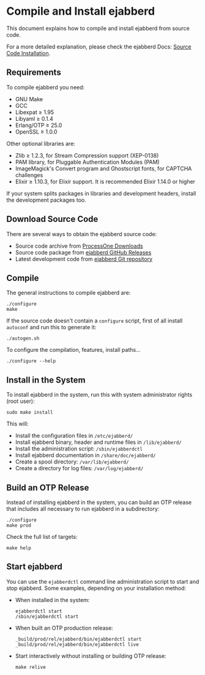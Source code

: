 Compile and Install ejabberd
============================

This document explains how to compile and install ejabberd
from source code.

For a more detailed explanation, please check the
ejabberd Docs: [Source Code Installation][docs-source].

[docs-source]: https://docs.ejabberd.im/admin/install/source/


Requirements
------------

To compile ejabberd you need:

- GNU Make
- GCC
- Libexpat ≥ 1.95
- Libyaml ≥ 0.1.4
- Erlang/OTP ≥ 25.0
- OpenSSL ≥ 1.0.0

Other optional libraries are:

- Zlib ≥ 1.2.3, for Stream Compression support (XEP-0138)
- PAM library, for Pluggable Authentication Modules (PAM)
- ImageMagick's Convert program and Ghostscript fonts, for CAPTCHA
  challenges
- Elixir ≥ 1.10.3, for Elixir support. It is recommended Elixir 1.14.0 or higher

If your system splits packages in libraries and development headers,
install the development packages too.


Download Source Code
--------------------

There are several ways to obtain the ejabberd source code:

- Source code archive from [ProcessOne Downloads][p1dl]
- Source code package from [ejabberd GitHub Releases][ghr]
- Latest development code from [ejabberd Git repository][gitrepo]

[p1dl]: https://www.process-one.net/download/ejabberd/
[ghr]: https://github.com/processone/ejabberd/releases
[gitrepo]: https://github.com/processone/ejabberd


Compile
-------

The general instructions to compile ejabberd are:

    ./configure
    make

If the source code doesn't contain a `configure` script,
first of all install `autoconf` and run this to generate it:

    ./autogen.sh

To configure the compilation, features, install paths...

    ./configure --help


Install in the System
---------------------

To install ejabberd in the system, run this with system administrator rights (root user):

    sudo make install

This will:

- Install the configuration files in `/etc/ejabberd/`
- Install ejabberd binary, header and runtime files in `/lib/ejabberd/`
- Install the administration script: `/sbin/ejabberdctl`
- Install ejabberd documentation in `/share/doc/ejabberd/`
- Create a spool directory: `/var/lib/ejabberd/`
- Create a directory for log files: `/var/log/ejabberd/`


Build an OTP Release
--------------------

Instead of installing ejabberd in the system, you can build an OTP release
that includes all necessary to run ejabberd in a subdirectory:

    ./configure
    make prod

Check the full list of targets:

    make help


Start ejabberd
--------------

You can use the `ejabberdctl` command line administration script to
start and stop ejabberd. Some examples, depending on your installation method:

- When installed in the system:
  ```
  ejabberdctl start
  /sbin/ejabberdctl start
  ```

- When built an OTP production release:
  ```
  _build/prod/rel/ejabberd/bin/ejabberdctl start
  _build/prod/rel/ejabberd/bin/ejabberdctl live
  ```

- Start interactively without installing or building OTP release:
  ```
  make relive
  ```
